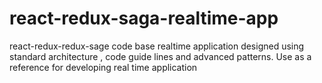 # react-redux-saga-realtime-app
react-redux-redux-sage code base realtime application designed using standard architecture , code guide lines and advanced patterns. Use as a reference for developing real time application

